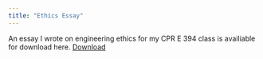 ```yaml
---
title: "Ethics Essay"
---
```


An essay I wrote on engineering ethics for my CPR E 394 class is availiable for download here.
[Download](Ethics.pdf)
